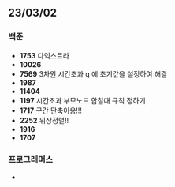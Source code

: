 ## 23/03/02

### 백준

- **1753** 다익스트라
- **10026**
- **7569** 3차원 시간초과 q 에 초기값을 설정하여 해결
- **1987**
- **11404**
- **1197** 시간초과 부모노드 합칠때 규칙 정하기
- **1717** 구간 단축이용!!!
- **2252** 위상정렬!!
- **1916**
- **1707**


### 프로그래머스

- 